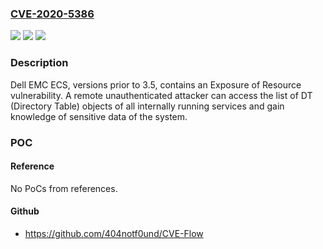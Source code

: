 ### [CVE-2020-5386](https://cve.mitre.org/cgi-bin/cvename.cgi?name=CVE-2020-5386)
![](https://img.shields.io/static/v1?label=Product&message=Elastic%20Cloud%20Storage&color=blue)
![](https://img.shields.io/static/v1?label=Version&message=%3C%203.5%20&color=brighgreen)
![](https://img.shields.io/static/v1?label=Vulnerability&message=CWE-668%3A%20Exposure%20of%20Resource%20to%20Wrong%20Sphere&color=brighgreen)

### Description

Dell EMC ECS, versions prior to 3.5, contains an Exposure of Resource vulnerability. A remote unauthenticated attacker can access the list of DT (Directory Table) objects of all internally running services and gain knowledge of sensitive data of the system.

### POC

#### Reference
No PoCs from references.

#### Github
- https://github.com/404notf0und/CVE-Flow

